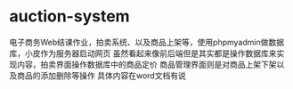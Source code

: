 # auction-system
电子商务Web结课作业，拍卖系统、以及商品上架等，使用phpmyadmin做数据库，小皮作为服务器启动网页
虽然看起来像前后端但是其实都是操作数据库来实现内容，拍卖界面操作数据库中的商品定价
商品管理界面则是对商品上架下架以及商品的添加删除等操作
具体内容在word文档有说
